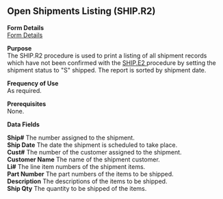 ##  Open Shipments Listing (SHIP.R2)

<PageHeader />

**Form Details**  
[ Form Details ](SHIP-R2-1/README.md)   

**Purpose**  
The SHIP.R2 procedure is used to print a listing of all shipment records which have not been confirmed with the [ SHIP.E2 ](../../MRK-ENTRY/SHIP-E2/README.md) procedure by setting the shipment status to "S" shipped. The report is sorted by shipment date. 

**Frequency of Use**  
As required.

**Prerequisites**  
None.

**Data Fields**

**Ship#** The number assigned to the shipment.  
**Ship Date** The date the shipment is scheduled to take place.  
**Cust#** The number of the customer assigned to the shipment.  
**Customer Name** The name of the shipment customer.  
**Li#** The line item numbers of the shipment items.  
**Part Number** The part numbers of the items to be shipped.  
**Description** The descriptions of the items to be shipped.  
**Ship Qty** The quantity to be shipped of the items.  
  
<badge text= "Version 8.10.57" vertical="middle" />

<PageFooter />